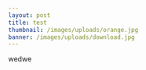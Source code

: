 ```yaml
---
layout: post
title: test
thumbnail: /images/uploads/orange.jpg
banner: /images/uploads/download.jpg
---
```

wedwe
